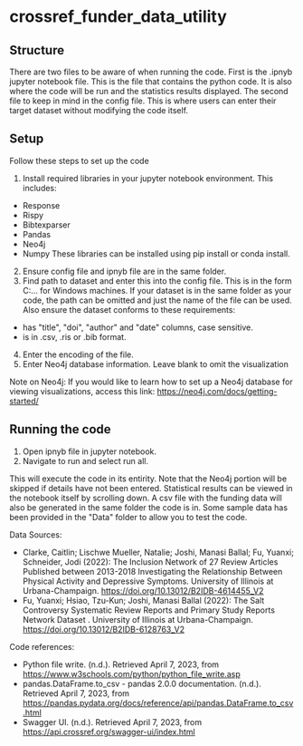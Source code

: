 # crossref_funder_data_utility

## Structure
There are two files to be aware of when running the code. First is the .ipnyb jupyter notebook file. This is the file that contains the python code. It is also where the code will be run and the statistics results displayed. The second file to keep in mind in the config file. This is where users can enter their target dataset without modifying the code itself.

## Setup
Follow these steps to set up the code

1. Install required libraries in your jupyter notebook environment. This includes:
  - Response
  - Rispy
  - Bibtexparser
  - Pandas
  - Neo4j
  - Numpy
These libraries can be installed using pip install or conda install.
2. Ensure config file and ipnyb file are in the same folder.
3. Find path to dataset and enter this into the config file. This is in the form C:... for Windows machines. If your dataset is in the same folder as your code, the path can be omitted and just the name of the file can be used. Also ensure the dataset conforms to these requirements:
 - has "title", "doi", "author" and "date" columns, case sensitive.
 - is in .csv, .ris or .bib format.
4. Enter the encoding of the file.
5. Enter Neo4j database information. Leave blank to omit the visualization

Note on Neo4j: If you would like to learn how to set up a Neo4j database for viewing visualizations, access this link: https://neo4j.com/docs/getting-started/ 

## Running the code

1. Open ipnyb file in jupyter notebook.
2. Navigate to run and select run all.

This will execute the code in its entirity. Note that the Neo4j portion will be skipped if details have not been entered. Statistical results can be viewed in the notebook itself by scrolling down. A csv file with the funding data will also be generated in the same folder the code is in. Some sample data has been provided in the "Data" folder to allow you to test the code.

Data Sources:
- Clarke, Caitlin; Lischwe Mueller, Natalie; Joshi, Manasi Ballal; Fu, Yuanxi; Schneider, Jodi (2022): The Inclusion Network of 27 Review Articles Published between 2013-2018 Investigating the Relationship Between Physical Activity and Depressive Symptoms. University of Illinois at Urbana-Champaign. https://doi.org/10.13012/B2IDB-4614455_V2 
- Fu, Yuanxi; Hsiao, Tzu-Kun; Joshi, Manasi Ballal (2022): The Salt Controversy Systematic Review Reports and Primary Study Reports Network Dataset . University of Illinois at Urbana-Champaign. https://doi.org/10.13012/B2IDB-6128763_V2 

  
Code references:
  - Python file write. (n.d.). Retrieved April 7, 2023, from https://www.w3schools.com/python/python_file_write.asp 
  - pandas.DataFrame.to_csv - pandas 2.0.0 documentation. (n.d.). Retrieved April 7, 2023, from https://pandas.pydata.org/docs/reference/api/pandas.DataFrame.to_csv.html 
  - Swagger UI. (n.d.). Retrieved April 7, 2023, from https://api.crossref.org/swagger-ui/index.html 
